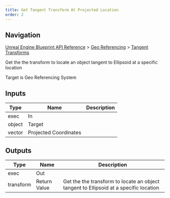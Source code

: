 ```yaml
---
title: Get Tangent Transform At Projected Location
order: 2
---
```

## Navigation

[Unreal Engine Blueprint API Reference](https://dev.epicgames.com/documentation/en-us/unreal-engine/BlueprintAPI) > [Geo Referencing](https://dev.epicgames.com/documentation/en-us/unreal-engine/BlueprintAPI/GeoReferencing) > [Tangent Transforms](https://dev.epicgames.com/documentation/en-us/unreal-engine/BlueprintAPI/GeoReferencing/TangentTransforms)

Get the the transform to locate an object tangent to Ellipsoid at a specific location

Target is Geo Referencing System

## Inputs

| Type | Name | Description |
| --- | --- | --- |
| exec | In |  |
| object | Target |  |
| vector | Projected Coordinates |  |

## Outputs

| Type | Name | Description |
| --- | --- | --- |
| exec | Out |  |
| transform | Return Value | Get the the transform to locate an object tangent to Ellipsoid at a specific location |

